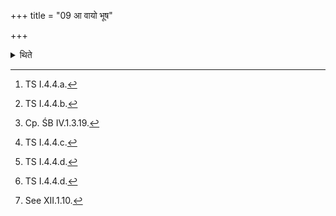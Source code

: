 +++
title = "09 आ वायो भूष"

+++

<details><summary>थिते</summary>

9. Having recited ā vāyo bhūṣa sucipāḥ...,[^1] having filled (Soma-juice into the Aindravāyava-cup) with upayāmagr̥hīto'si...[^2] having taken away,[^3] (the half-filled cup from the stream of the juice for a moment), having then recited indravāyū ime sutāḥ...,[^4] having filled (Soma-juice into the cup) with upayāmagr̥hīto'si...,[^5] having wiped it around by means of the fringes of the strainer, he deposits it with eṣa te yoniḥ...[^6] (on the round).[^7]   

[^1]: TS I.4.4.a.  

[^2]: TS I.4.4.b.  

[^3]: Cp. ŚB IV.1.3.19.  

[^4]: TS I.4.4.c.  

[^5]: TS I.4.4.d.  

[^6]: TS I.4.4.d.  

[^7]: See XII.1.10.  
</details>
